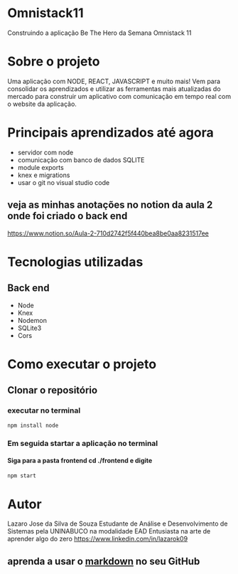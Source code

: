 # Omnistack11
Construindo a aplicação Be The Hero da Semana Omnistack 11
# Sobre o projeto
Uma aplicação com NODE, REACT, JAVASCRIPT e muito mais! Vem para consolidar os aprendizados e utilizar as ferramentas mais atualizadas do mercado para construir um aplicativo com comunicação em tempo real com o website da aplicação.
# Principais aprendizados até agora
* servidor com node
* comunicação com banco de dados SQLITE
* module exports
* knex e migrations
* usar o git no visual studio code
## veja as minhas anotações no notion da aula 2 onde foi criado o back end
<https://www.notion.so/Aula-2-710d2742f5f440bea8be0aa8231517ee>


# Tecnologias utilizadas
## Back end
- Node  
- Knex
- Nodemon
- SQLite3
- Cors 
# Como executar o projeto
## Clonar o repositório
### executar no terminal
~~~javascript
npm install node
~~~
### Em seguida startar a aplicação no terminal
#### Siga para a pasta frontend cd ./frontend e digite 
~~~ javascript
npm start
~~~~
# Autor

Lazaro Jose da Silva de Souza
Estudante de Análise e Desenvolvimento de Sistemas pela UNINABUCO na modalidade EAD
Entusiasta na arte de aprender algo do zero
https://www.linkedin.com/in/lazarok09
## aprenda a usar o [markdown](https://docs.pipz.com/central-de-ajuda/learning-center/guia-basico-de-markdown#open) no seu GitHub


